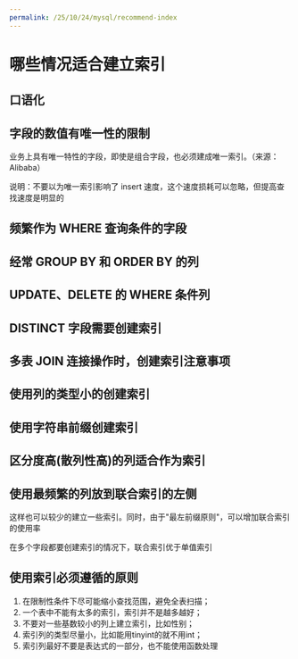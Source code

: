 ```yaml
---
permalink: /25/10/24/mysql/recommend-index
---
```


# 哪些情况适合建立索引

## 口语化

## 字段的数值有唯一性的限制

业务上具有唯一特性的字段，即使是组合字段，也必须建成唯一索引。（来源：Alibaba）

说明：不要以为唯一索引影响了 insert 速度，这个速度损耗可以忽略，但提高查找速度是明显的

## 频繁作为 WHERE 查询条件的字段

## 经常 GROUP BY 和 ORDER BY 的列

## UPDATE、DELETE 的 WHERE 条件列

## DISTINCT 字段需要创建索引

## 多表 JOIN 连接操作时，创建索引注意事项

## 使用列的类型小的创建索引

## 使用字符串前缀创建索引

## 区分度高(散列性高)的列适合作为索引

## 使用最频繁的列放到联合索引的左侧

这样也可以较少的建立一些索引。同时，由于"最左前缀原则"，可以增加联合索引的使用率

在多个字段都要创建索引的情况下，联合索引优于单值索引


## 使用索引必须遵循的原则

1. 在限制性条件下尽可能缩小查找范围，避免全表扫描；
2. 一个表中不能有太多的索引，索引并不是越多越好；
3. 不要对一些基数较小的列上建立索引，比如性别；
4. 索引列的类型尽量小，比如能用tinyint的就不用int；
5. 索引列最好不要是表达式的一部分，也不能使用函数处理